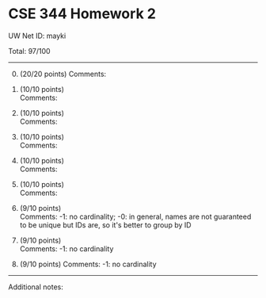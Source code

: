 # CSE 344 Homework 2

UW Net ID: mayki

Total: 97/100

---


0. (20/20 points)
   Comments: 


1. (10/10 points)  
   Comments:   


2. (10/10 points)  
   Comments: 


3. (10/10 points)  
   Comments: 


4. (10/10 points)  
   Comments: 


5. (10/10 points)  
   Comments: 


6. (9/10 points)  
   Comments: -1: no cardinality; -0: in general, names are not guaranteed to be unique but IDs are, so it's better to group by ID  


7. (9/10 points)  
   Comments: -1: no cardinality  


8. (9/10 points)
   Comments: -1: no cardinality


---

Additional notes: 
